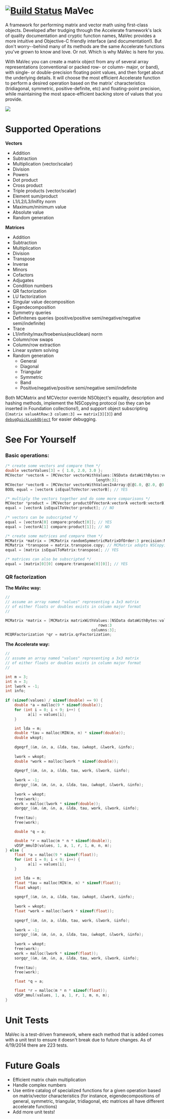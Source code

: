 [![Build Status](https://travis-ci.org/sixstringtheory/MaVec.svg?branch=master)](https://travis-ci.org/sixstringtheory/MaVec)
MaVec
===

A framework for performing matrix and vector math using first-class objects. Developed after trudging through the Accelerate framework's lack of quality documentation and cryptic function names, MaVec provides a more intuitive and Objective-C friendly interface (and documentation!). But don't worry--behind many of its methods are the same Accelerate functions you've grown to know and love. Or not. Which is why MaVec is here for you.

With MaVec you can create a matrix object from any of several array representations (conventional or packed row- or column- major, or band), with single- or double-precision floating point values, and then forget about the underlying details. It will choose the most efficient Accelerate function to perform a desired operation based on the matrix' characteristics (tridiagonal, symmetric, positive-definite, etc) and floating-point precision, while maintaining the most space-efficient backing store of values that you provide.

![](MatrixConversions.png)

Supported Operations
===
**Vectors**
- Addition
- Subtraction
- Multiplication (vector/scalar)
- Division
- Powers
- Dot product
- Cross product
- Triple products (vector/scalar)
- Element sum/product
- L1/L2/L3/Inifity norm
- Maximum/minimum value
- Absolute value
- Random generation

**Matrices**
- Addition
- Subtraction
- Multiplication
- Division
- Transpose
- Inverse
- Minors
- Cofactors
- Adjugates
- Condition numbers
- QR factorization
- LU factorization
- Singular value decomposition
- Eigendecomposition
- Symmetry queries
- Definitenes queries (positive/positive semi/negative/negative semi/indefinite)
- Trace
- L1/infinity/max/froebenius(euclidean) norm
- Column/row swaps
- Column/row extraction
- Linear system solving
- Random generation
   - General
   - Diagonal
   - Triangular
   - Symmetric
   - Band
   - Positive/negative/positive semi/negative semi/indefinite

Both MCMatrix and MCVector override NSObject's equality, description and hashing methods, implement the NSCopying protocol (so they can be inserted in Foundation collections!), and support object subscripting (`[matrix valueAtRow:3 column:3] == matrix[3][3]`) and [`debugQuickLookObject`](https://developer.apple.com/library/ios/documentation/ToolsLanguages/Conceptual/Xcode_Overview/DebugYourApp/DebugYourApp.html) for easier debugging.

See For Yourself
===

### Basic operations:
```objective-c
/* create some vectors and compare them */
double vectorValues[3] = { 1.0, 2.0, 3.0 };
MCVector *vectorA = [MCVector vectorWithValues:[NSData dataWithBytes:vectorValues length:3 * sizeof(double)] 
                                        length:3];
MCVector *vectorB = [MCVector vectorWithValuesInArray:@[@1.0, @2.0, @3.0]];
BOOL equal = [vectorA isEqualToVector:vectorB]; // YES

/* multiply the vectors together and do some more comparisons */
MCVector *product = [MCVector productOfVectorA:vectorA vectorB:vectorB];
equal = [vectorA isEqualToVector:product]; // NO
                         
/* vectors can be subscripted */                                              
equal = [vectorA[0] compare:product[0]]; // YES
equal = [vectorA[1] compare:product[1]]; // NO

/* create some matrices and compare them */
MCMatrix *matrix = [MCMatrix randomSymmetricMatrixOfOrder:3 precision:MCValuePrecisionDouble];
MCMatrix *transpose = matrix.transpose.copy; // MCMatrix adopts NSCopying
equal = [matrix isEqualToMatrix:transpose]; // YES

/* matrices can also be subscripted */
equal = [matrix[0][0] compare:transpose[0][0]]; // YES
```

### QR factorization
**The MaVec way:**
```objective-c
//
// assume an array named "values" representing a 3x3 matrix 
// of either floats or doubles exists in column major format
//

MCMatrix *matrix = [MCMatrix matrixWithValues:[NSData dataWithBytes:values length:sizeof(values)]
                                         rows:3
                                      columns:3];
MCQRFactorization *qr = matrix.qrFactorization;
```

**The Accelerate way:**
```objective-c
//
// assume an array named "values" representing a 3x3 matrix 
// of either floats or doubles exists in column major format
//

int m = 3;
int n = 3;
int lwork = -1;
int info;
  
if (sizeof(values) / sizeof(double) == 9) {
    double *a = malloc(9 * sizeof(double));
    for (int i = 0; i < 9; i++) {
          a[i] = values[i];
    }

    int lda = m;
    double *tau = malloc(MIN(m, n) * sizeof(double));
    double wkopt;
      
    dgeqrf_(&m, &n, a, &lda, tau, &wkopt, &lwork, &info);
      
    lwork = wkopt;
    double *work = malloc(lwork * sizeof(double));
      
    dgeqrf_(&m, &n, a, &lda, tau, work, &lwork, &info);
      
    lwork = -1;
    dorgqr_(&m, &m, &n, a, &lda, tau, &wkopt, &lwork, &info);
      
    lwork = wkopt;
    free(work);
    work = malloc(lwork * sizeof(double));
    dorgqr_(&m, &m, &n, a, &lda, tau, work, &lwork, &info);
      
    free(tau);
    free(work);

    double *q = a;

    double *r = malloc(m * n * sizeof(double));
    vDSP_mmulD(values, 1, a, 1, r, 1, m, n, m);
} else {
    float *a = malloc(9 * sizeof(float));
    for (int i = 0; i < 9; i++) {
          a[i] = values[i];
    }

    int lda = m;
    float *tau = malloc(MIN(m, n) * sizeof(float));
    float wkopt;
      
    sgeqrf_(&m, &n, a, &lda, tau, &wkopt, &lwork, &info);
      
    lwork = wkopt;
    float *work = malloc(lwork * sizeof(float));
      
    sgeqrf_(&m, &n, a, &lda, tau, work, &lwork, &info);
      
    lwork = -1;
    sorgqr_(&m, &m, &n, a, &lda, tau, &wkopt, &lwork, &info);
      
    lwork = wkopt;
    free(work);
    work = malloc(lwork * sizeof(float));
    sorgqr_(&m, &m, &n, a, &lda, tau, work, &lwork, &info);
      
    free(tau);
    free(work);

    float *q = a;

    float *r = malloc(m * n * sizeof(float));
    vDSP_mmul(values, 1, a, 1, r, 1, m, n, m);
}
```

Unit Tests
===
MaVec is a test-driven framework, where each method that is added comes with a unit test to ensure it doesn't break due to future changes. As of 4/19/2014 there are 223 tests.

Future Goals
===
- Efficient matrix chain multiplication
- Handle complex numbers
- Use entire catalog of specialized functions for a given operation based on matrix/vector characteristics (for instance, eigendecompositions of general, symmetric, triangular, tridiagonal, etc matrices all have different accelerate functions)
- Add more unit tests!
